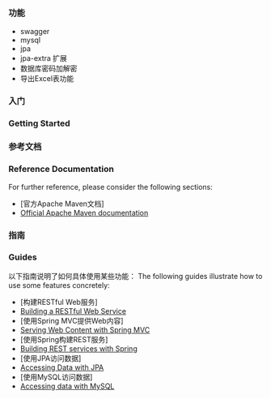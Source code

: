 #
### 功能
* swagger
* mysql
* jpa
* jpa-extra 扩展
* 数据库密码加解密
* 导出Excel表功能





### 入门
### Getting Started

### 参考文档
### Reference Documentation
For further reference, please consider the following sections:

* [官方Apache Maven文档]
* [Official Apache Maven documentation](https://maven.apache.org/guides/index.html)

### 指南
### Guides
以下指南说明了如何具体使用某些功能：
The following guides illustrate how to use some features concretely:

* [构建RESTful Web服务]
* [Building a RESTful Web Service](https://spring.io/guides/gs/rest-service/)
* [使用Spring MVC提供Web内容]
* [Serving Web Content with Spring MVC](https://spring.io/guides/gs/serving-web-content/)
* [使用Spring构建REST服务]
* [Building REST services with Spring](https://spring.io/guides/tutorials/bookmarks/)
* [使用JPA访问数据]
* [Accessing Data with JPA](https://spring.io/guides/gs/accessing-data-jpa/)
* [使用MySQL访问数据]
* [Accessing data with MySQL](https://spring.io/guides/gs/accessing-data-mysql/)


